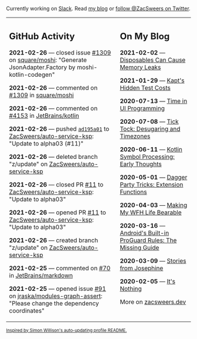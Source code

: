 Currently working on [Slack](https://slack.com/). Read [my blog](https://zacsweers.dev/) or [follow @ZacSweers on Twitter](https://twitter.com/ZacSweers).

<table><tr><td valign="top" width="60%">

## GitHub Activity
<!-- githubActivity starts -->
**2021-02-26** — closed issue [#1309](https://api.github.com/repos/square/moshi/issues/1309) on [square/moshi](https://api.github.com/repos/square/moshi): "Generate JsonAdapter.Factory by moshi-kotlin-codegen"

**2021-02-26** — commented on [#1309](https://github.com/square/moshi/issues/1309#issuecomment-786757487) in [square/moshi](https://api.github.com/repos/square/moshi)

**2021-02-26** — commented on [#4153](https://github.com/JetBrains/kotlin/pull/4153#issuecomment-786462691) in [JetBrains/kotlin](https://api.github.com/repos/JetBrains/kotlin)

**2021-02-26** — pushed [`ad195a01`](https://github.com/ZacSweers/auto-service-ksp/commit/ad195a011233cbf29b15d6badedc9c3df5971425) to [ZacSweers/auto-service-ksp](https://api.github.com/repos/ZacSweers/auto-service-ksp): "Update to alpha03 (#11)"

**2021-02-26** — deleted branch "z/update" on [ZacSweers/auto-service-ksp](https://api.github.com/repos/ZacSweers/auto-service-ksp)

**2021-02-26** — closed PR [#11](https://api.github.com/repos/ZacSweers/auto-service-ksp/pulls/11) to [ZacSweers/auto-service-ksp](https://api.github.com/repos/ZacSweers/auto-service-ksp): "Update to alpha03"

**2021-02-26** — opened PR [#11](https://api.github.com/repos/ZacSweers/auto-service-ksp/pulls/11) to [ZacSweers/auto-service-ksp](https://api.github.com/repos/ZacSweers/auto-service-ksp): "Update to alpha03"

**2021-02-26** — created branch "z/update" on [ZacSweers/auto-service-ksp](https://api.github.com/repos/ZacSweers/auto-service-ksp)

**2021-02-25** — commented on [#70](https://github.com/JetBrains/markdown/issues/70#issuecomment-786326000) in [JetBrains/markdown](https://api.github.com/repos/JetBrains/markdown)

**2021-02-25** — opened issue [#91](https://api.github.com/repos/jraska/modules-graph-assert/issues/91) on [jraska/modules-graph-assert](https://api.github.com/repos/jraska/modules-graph-assert): "Please change the dependency coordinates"
<!-- githubActivity ends -->
</td><td valign="top" width="40%">

## On My Blog
<!-- blog starts -->
**2021-02-02** — [Disposables Can Cause Memory Leaks](https://www.zacsweers.dev/disposables-can-cause-memory-leaks/)

**2021-01-29** — [Kapt's Hidden Test Costs](https://www.zacsweers.dev/kapts-hidden-test-costs/)

**2020-07-13** — [Time in UI Programming](https://www.zacsweers.dev/time-in-ui/)

**2020-07-08** — [Tick Tock: Desugaring and Timezones](https://www.zacsweers.dev/ticktock-desugaring-timezones/)

**2020-06-11** — [Kotlin Symbol Processing: Early Thoughts](https://www.zacsweers.dev/kotlin-symbol-processor-early-thoughts/)

**2020-05-01** — [Dagger Party Tricks: Extension Functions](https://www.zacsweers.dev/dagger-party-tricks-extension-functions/)

**2020-04-03** — [Making My WFH Life Bearable](https://www.zacsweers.dev/making-wfh-life-bearable/)

**2020-03-16** — [Android's Built-in ProGuard Rules: The Missing Guide](https://www.zacsweers.dev/android-proguard-rules/)

**2020-03-09** — [Stories from Josephine](https://www.zacsweers.dev/stories-from-josephine/)

**2020-02-05** — [It's Nothing](https://www.zacsweers.dev/its-nothing/)
<!-- blog ends -->
More on [zacsweers.dev](https://zacsweers.dev/)
</td></tr></table>

<sub><a href="https://simonwillison.net/2020/Jul/10/self-updating-profile-readme/">Inspired by Simon Willison's auto-updating profile README.</a></sub>